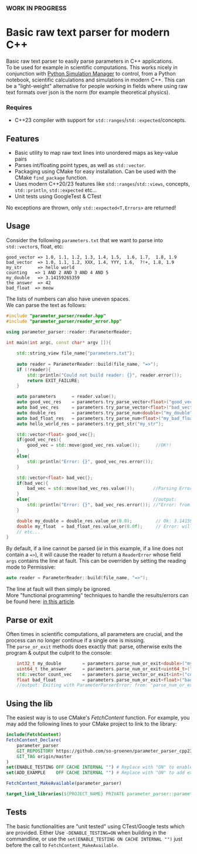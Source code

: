 ### WORK IN PROGRESS
# Basic raw text parser for modern C++
Basic raw text parser to easily parse parameters in C++ applications.<br>
To be used for example in scientific computations. 
This works nicely in conjunction with [Python Simulation Manager](https://github.com/so-groenen/python_simulation_manager) to control, from a Python notebook, scientific calculations and simulations in modern C++. 
This can be a "light-weight" alternative for people working in fields where using raw text formats 
over json is the norm (for example theoretical physics).<br>
### Requires
* C++23 compiler with support for `std::ranges`/`std::expected`/concepts.
## Features
* Basic utility to map raw text lines into unordered maps as key-value pairs
* Parses int/floating point types, as well as `std::vector`.
* Packaging using CMake for easy installation. Can be used with the CMake `find_package` function.<br>
* Uses modern C++20/23 features like `std::ranges`/`std::views`, concepts, `std::println`, `std::expected` etc...
* Unit tests using GoogleTest & CTest

No exceptions are thrown, only `std::expected<T,Errors>` are returned!  
## Usage

Consider the following `parameters.txt` that we want to parse into `std::vector`s, float, etc:
```
good_vector => 1.0, 1.1, 1.2, 1.3, 1.4, 1.5,  1.6, 1.7,  1.8, 1.9
bad_vector  => 1.0, 1.1, 1.2, XXX, 1.4, YYY, 1.6,  ?!+, 1.8, 1.9
my_str      => hello world
counting   => 1 AND 2 AND 3 AND 4 AND 5 
my_double   => 3.14159265359
the answer  => 42
bad_float  => meow
```
The lists of numbers can also have uneven spaces. <br>
We can parse the text as follows:
```c++
#include "parameter_parser/reader.hpp"
#include "parameter_parser/reader_error.hpp"
 
using parameter_parser::reader::ParameterReader;

int main(int argc, const char* argv []){

    std::string_view file_name{"parameters.txt"};
    
    auto reader = ParameterReader::build(file_name, "=>");
    if (!reader){
        std::println("Could not build reader: {}", reader.error());
        return EXIT_FAILURE;
    }

    auto parameters      = reader.value();
    auto good_vec_res    = parameters.try_parse_vector<float>("good_vector", ",");
    auto bad_vec_res     = parameters.try_parse_vector<float>("bad_vector", ",");
    auto double_res      = parameters.try_parse_num<double>("my_double");
    auto bad_float_res   = parameters.try_parse_num<float>("my_bad_float");
    auto hello_world_res = parameters.try_get_str("my_str");

    std::vector<float> good_vec{};
    if(good_vec_res){
        good_vec = std::move(good_vec_res.value());      //OK!!
    }
    else{
        std::println("Error: {}", good_vec_res.error());
    }

    std::vector<float> bad_vec{};
    if(bad_vec){
        bad_vec = std::move(bad_vec_res.value());       //Parsing Error "handled" in "else" branch:
    }
    else{                                               //output:
        std::println("Error: {}", bad_vec_res.error()); //"Error: from: "try_parse_vec", kind: "ParseError", args: "XXX, YYY, ?!+"
    }

    double my_double = double_res.value_or(0.0);         // Ok: 3.14159265359
    double my_float  = bad_float_res.value_or(0.0f);     // Error: will output 0
    // etc...
}
```
By default, if a line cannot be parsed (*ie* in this example, if a line does not contain a `=>`), it will cause the reader to return 
a `ReaderError` whose field `args` contains the line at fault. This can be overriden by setting the reading mode to Permissive:
```c++
auto reader = ParameterReader::build(file_name, "=>");
```
The line at fault will then simply be ignored.<br>
More "functional programming" techniques to handle the results/errors can be found here: [in this article](https://www.cppstories.com/2024/expected-cpp23-monadic/).

## Parse or exit

Often times in scientific computations, all parameters are crucial, and the process can no longer continue if a single one is missing.<br>
The `parse_or_exit` methods does exactly that: parse, otherwise exits the program & output the culprit to the console:
```c++
    int32_t my_double        = parameters.parse_num_or_exit<double>("my_double");
    uint64_t the_answer      = parameters.parse_num_or_exit<uint64_t>("the answer");
    std::vector count_vec    = parameters.parse_vector_or_exit<int>("counting", "AND");
    float bad_float          = parameters.parse_num_or_exit<float>("bad_float");
    //output: Exiting with ParameterParserError: from: "parse_num_or_exit", kind: "ParseError", args: "meow"
```
## Using the lib

The easiest way is to use CMake's *FetchContent* function. For example, you may add the following lines to your CMake project to link to the library:

```cmake
include(FetchContent)
FetchContent_Declare(
    parameter_parser
    GIT_REPOSITORY https://github.com/so-groenen/parameter_parser_cpp23.git
    GIT_TAG origin/master
)
set(ENABLE_TESTING OFF CACHE INTERNAL "") # Replace with "ON" to enable testing! 
set(ADD_EXAMPLE    OFF CACHE INTERNAL "") # Replace with "ON" to add example! 

FetchContent_MakeAvailable(parameter_parser)

target_link_libraries(${PROJECT_NAME} PRIVATE parameter_parser::parameter_parser)
```
## Tests

The basic functionalities are "unit tested" using CTest/Google tests which are provided. Either Use `-DENABLE_TESTING=ON` when building in the commandline, or use the `set(ENABLE_TESTING ON CACHE INTERNAL "")` just before the call to `FetchContent_MakeAvailable`.
